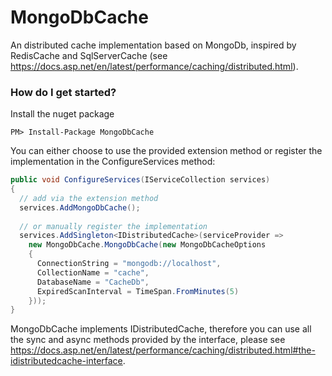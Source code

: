 # MongoDbCache
An distributed cache implementation based on MongoDb, inspired by RedisCache and SqlServerCache (see https://docs.asp.net/en/latest/performance/caching/distributed.html).

### How do I get started?

Install the nuget package

    PM> Install-Package MongoDbCache

You can either choose to use the provided extension method or register the implementation in the ConfigureServices method:

```csharp
public void ConfigureServices(IServiceCollection services)
{
  // add via the extension method
  services.AddMongoDbCache();
  
  // or manually register the implementation
  services.AddSingleton<IDistributedCache>(serviceProvider =>
    new MongoDbCache.MongoDbCache(new MongoDbCacheOptions
    {
      ConnectionString = "mongodb://localhost",
      CollectionName = "cache",
      DatabaseName = "CacheDb",
      ExpiredScanInterval = TimeSpan.FromMinutes(5)
    }));
}
```

MongoDbCache implements IDistributedCache, therefore you can use all the sync and async methods provided by the interface, please see https://docs.asp.net/en/latest/performance/caching/distributed.html#the-idistributedcache-interface.
